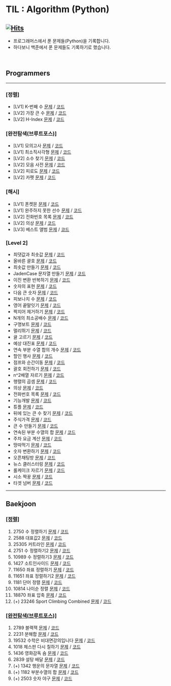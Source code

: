 # TIL : Algorithm (Python)
[![Hits](https://hits.seeyoufarm.com/api/count/incr/badge.svg?url=https%3A%2F%2Fgithub.com%2Fddururiiiiiii%2Fprogrammers-python&count_bg=%233D7CC8&title_bg=%23555555&icon=&icon_color=%23E7E7E7&title=hits&edge_flat=false)](https://hits.seeyoufarm.com)
-----
- 프로그래머스에서 푼 문제들(Python)을 기록합니다.
- 하다보니 백준에서 푼 문제들도 기록하기로 했습니다.

<br>

## Programmers

----

### [정렬]
- [LV1] K-번째 수 [문제](https://school.programmers.co.kr/learn/courses/30/lessons/42748) / [코드](https://github.com/ddururiiiiiii/programmers-python/blob/main/programmers/01%20%EC%A0%95%EB%A0%AC/250108%20LV1%20K%EB%B2%88%EC%A7%B8%EC%88%98.py)
- [LV2] 가장 큰 수 [문제](https://school.programmers.co.kr/learn/courses/30/lessons/42746) / [코드](https://github.com/ddururiiiiiii/programmers-python/blob/main/programmers/level2/241211%20%EA%B0%80%EC%9E%A5%20%ED%81%B0%20%EC%88%98.py)
- [LV2] H-Index [문제](https://school.programmers.co.kr/learn/courses/30/lessons/42747) / [코드](https://github.com/ddururiiiiiii/programmers-python/blob/main/programmers/level2/241204%20H-Index.py)

### [완전탐색(브루트포스)]
- [LV1] 모의고사 [문제](https://school.programmers.co.kr/learn/courses/30/lessons/42840) / [코드](https://github.com/ddururiiiiiii/programmers-python/blob/main/programmers/02%20%EB%B8%8C%EB%A3%A8%ED%8A%B8%ED%8F%AC%EC%8A%A4(%EC%99%84%EC%A0%84%ED%83%90%EC%83%89)/250114%20LV1%20%EB%AA%A8%EC%9D%98%EA%B3%A0%EC%82%AC.py)
- [LV1] 최소직사각형 [문제](https://school.programmers.co.kr/learn/courses/30/lessons/86491) / [코드](https://github.com/ddururiiiiiii/programmers-python/blob/main/programmers/02%20%EB%B8%8C%EB%A3%A8%ED%8A%B8%ED%8F%AC%EC%8A%A4(%EC%99%84%EC%A0%84%ED%83%90%EC%83%89)/250114%20LV1%20%EC%B5%9C%EC%86%8C%EC%A7%81%EC%82%AC%EA%B0%81%ED%98%95.py)
- [LV2] 소수 찾기 [문제](https://school.programmers.co.kr/learn/courses/30/lessons/42839) / [코드](https://github.com/ddururiiiiiii/programmers-python/blob/main/programmers/02%20%EB%B8%8C%EB%A3%A8%ED%8A%B8%ED%8F%AC%EC%8A%A4(%EC%99%84%EC%A0%84%ED%83%90%EC%83%89)/250114%20LV2%20%EC%86%8C%EC%88%98%20%EC%B0%BE%EA%B8%B0.py)
- [LV2] 모음 사전 [문제](https://school.programmers.co.kr/learn/courses/30/lessons/84512) / [코드](https://github.com/ddururiiiiiii/programmers-python/blob/main/programmers/level2/241211%20%EB%AA%A8%EC%9D%8C%20%EC%82%AC%EC%A0%84.py)
- [LV2] 피로도 [문제](https://school.programmers.co.kr/learn/courses/30/lessons/87946) / [코드](https://github.com/ddururiiiiiii/programmers-python/blob/main/programmers/level2/241213%20%ED%94%BC%EB%A1%9C%EB%8F%84.py)
- [LV2] 카펫 [문제](https://school.programmers.co.kr/learn/courses/30/lessons/42842) / [코드](https://github.com/ddururiiiiiii/programmers-python/blob/main/programmers/02%20%EB%B8%8C%EB%A3%A8%ED%8A%B8%ED%8F%AC%EC%8A%A4(%EC%99%84%EC%A0%84%ED%83%90%EC%83%89)/250115%20LV2%20%EC%B9%B4%ED%8E%AB.py)

### [해시]
- [LV1] 폰켓몬 [문제](https://school.programmers.co.kr/learn/courses/30/lessons/1845) / [코드](https://github.com/ddururiiiiiii/programmers-python/blob/main/programmers/03%20%ED%95%B4%EC%8B%9C/250130%20%ED%8F%B0%EC%BC%93%EB%AA%AC.py)
- [LV1] 완주하지 못한 선수 [문제](https://school.programmers.co.kr/learn/courses/30/lessons/42576) / [코드](https://github.com/ddururiiiiiii/programmers-python/blob/main/programmers/03%20%ED%95%B4%EC%8B%9C/250130%20%EC%99%84%EC%A3%BC%ED%95%98%EC%A7%80%20%EB%AA%BB%ED%95%9C%20%EC%84%A0%EC%88%98.py)
- [LV2] 전화번호 목록 [문제](https://school.programmers.co.kr/learn/courses/30/lessons/42577) / [코드](https://github.com/ddururiiiiiii/programmers-python/blob/main/programmers/03%20%ED%95%B4%EC%8B%9C/250130%20%EC%A0%84%ED%99%94%EB%B2%88%ED%98%B8%20%EB%AA%A9%EB%A1%9D.py)
- [LV2] 의상 [문제](https://school.programmers.co.kr/learn/courses/30/lessons/42578) / [코드](https://github.com/ddururiiiiiii/programmers-python/blob/main/programmers/03%20%ED%95%B4%EC%8B%9C/250130%20%EC%9D%98%EC%83%81.py)
- [LV3] 베스트 앨범 [문제](https://school.programmers.co.kr/learn/courses/30/lessons/42579) / [코드]()


### [Level 2]
- 최댓값과 최솟값 [문제](https://school.programmers.co.kr/learn/courses/30/lessons/12939) / [코드](https://github.com/ddururiiiiiii/programmers-python/blob/main/programmers/level2/241117%20%EC%B5%9C%EB%8C%80%EA%B0%92%EA%B3%BC%20%EC%B5%9C%EC%86%9F%EA%B0%92.py)
- 올바른 괄호 [문제](https://school.programmers.co.kr/learn/courses/3/lessons/1290드) / [코드](https://github.com/ddururiiiiiii/programmers-python/blob/main/programmers/level2/241117%20%EC%98%AC%EB%B0%94%EB%A5%B8%20%EA%B4%84%ED%98%B8.py)
- 최솟값 만들기 [문제](https://school.programmers.co.kr/learn/courses/30/lessons/12941) / [코드](https://github.com/ddururiiiiiii/programmers-python/blob/main/programmers/level2/241118%20%EC%B5%9C%EC%86%9F%EA%B0%92%20%EB%A7%8C%EB%93%A4%EA%B8%B0.py)
- JadenCase 문자열 만들기 [문제](https://school.programmers.co.kr/learn/courses/30/lessons/12951) / [코드](https://github.com/ddururiiiiiii/programmers-python/blob/main/programmers/level2/241118%20JadenCase%20%EB%AC%B8%EC%9E%90%EC%97%B4%20%EB%A7%8C%EB%93%A4%EA%B8%B0.py)
- 이진 변환 반복하기 [문제](https://school.programmers.co.kr/learn/courses/30/lessons/70129) / [코드](https://github.com/ddururiiiiiii/programmers-python/blob/main/programmers/level2/241119%20%EC%88%AB%EC%9E%90%EC%9D%98%20%ED%91%9C%ED%98%84.py)
- 숫자의 표현 [문제](https://school.programmers.co.kr/learn/courses/30/lessons/12924) / [코드](https://github.com/ddururiiiiiii/programmers-python/blob/main/programmers/level2/241119%20%EC%9D%B4%EC%A7%84%20%EB%B3%80%ED%99%98%20%EB%B0%98%EB%B3%B5%ED%95%98%EA%B8%B0.py)
- 다음 큰 숫자 [문제](https://school.programmers.co.kr/learn/courses/30/lessons/12911) / [코드](https://github.com/ddururiiiiiii/programmers-python/blob/main/programmers/level2/241120%20%EB%8B%A4%EC%9D%8C%20%ED%81%B0%20%EC%88%AB%EC%9E%90.py)
- 피보나치 수 [문제](https://school.programmers.co.kr/learn/courses/30/lessons/12945) / [코드](https://github.com/ddururiiiiiii/programmers-python/blob/main/programmers/level2/241120%20%ED%94%BC%EB%B3%B4%EB%82%98%EC%B9%98%20%EC%88%98.py)
- 영어 끝말잇기 [문제](https://school.programmers.co.kr/learn/courses/30/lessons/12981) / [코드](https://github.com/ddururiiiiiii/programmers-python/blob/main/programmers/level2/241121%20%EC%98%81%EC%96%B4%20%EB%81%9D%EB%A7%90%EC%9E%87%EA%B8%B0.py)
- 짝지어 제거하기 [문제](https://school.programmers.co.kr/learn/courses/30/lessons/12973) / [코드](https://github.com/ddururiiiiiii/programmers-python/blob/main/programmers/level2/241121%20%EC%A7%9D%EC%A7%80%EC%96%B4%20%EC%A0%9C%EA%B1%B0%ED%95%98%EA%B8%B0.py)
- N개의 최소공배수 [문제](https://school.programmers.co.kr/learn/courses/30/lessons/12953) / [코드](https://github.com/ddururiiiiiii/programmers-python/blob/main/programmers/level2/241122%20N%EA%B0%9C%EC%9D%98%20%EC%B5%9C%EC%86%8C%EA%B3%B5%EB%B0%B0%EC%88%98.py)
- 구명보트 [문제](https://school.programmers.co.kr/learn/courses/30/lessons/42885) / [코드](https://github.com/ddururiiiiiii/programmers-python/blob/main/programmers/level2/241122%20%EA%B5%AC%EB%A9%8D%EB%B3%B4%ED%8A%B8.py)
- 멀리뛰기 [문제](https://school.programmers.co.kr/learn/courses/30/lessons/12914) / [코드](https://github.com/ddururiiiiiii/programmers-python/blob/main/programmers/level2/241123%20%EB%A9%80%EB%A6%AC%EB%9B%B0%EA%B8%B0.py)
- 귤 고르기 [문제](https://school.programmers.co.kr/learn/courses/30/lessons/138476) / [코드](https://github.com/ddururiiiiiii/programmers-python/blob/main/programmers/level2/241124%20%EA%B7%A4%20%EA%B3%A0%EB%A5%B4%EA%B8%B0.py)
- 예상 대진표 [문제](https://school.programmers.co.kr/learn/courses/30/lessons/12985) / [코드](https://github.com/ddururiiiiiii/programmers-python/blob/main/programmers/level2/241127%20%EC%98%88%EC%83%81%20%EB%8C%80%EC%A7%84%ED%91%9C.py)
- 연속 부분 수열 합의 개수 [문제](https://school.programmers.co.kr/learn/courses/30/lessons/131701) / [코드](https://github.com/ddururiiiiiii/programmers-python/blob/main/programmers/level2/241128%20%EC%97%B0%EC%86%8D%20%EB%B6%80%EB%B6%84%20%EC%88%98%EC%97%B4%20%ED%95%A9%EC%9D%98%20%EA%B0%9C%EC%88%98.py)
- 할인 행사 [문제](https://school.programmers.co.kr/learn/courses/30/lessons/131127) / [코드](https://github.com/ddururiiiiiii/programmers-python/blob/main/programmers/level2/241129%20%ED%95%A0%EC%9D%B8%ED%96%89%EC%82%AC.py)
- 점프와 순간이동 [문제](https://school.programmers.co.kr/learn/courses/30/lessons/12980) / [코드](https://github.com/ddururiiiiiii/programmers-python/blob/main/programmers/level2/241202%20%EC%A0%90%ED%94%84%EC%99%80%20%EC%88%9C%EA%B0%84%20%EC%9D%B4%EB%8F%99.py)
- 괄호 회전하기 [문제](https://school.programmers.co.kr/learn/courses/30/lessons/76502) / [코드](https://github.com/ddururiiiiiii/programmers-python/blob/main/programmers/level2/241202%20%EA%B4%84%ED%98%B8%20%ED%9A%8C%EC%A0%84%ED%95%98%EA%B8%B0.py)
- n^2배열 자르기 [문제](https://school.programmers.co.kr/learn/courses/30/lessons/87390) / [코드](https://github.com/ddururiiiiiii/programmers-python/blob/main/programmers/level2/241203%20n%5E2%EB%B0%B0%EC%97%B4%20%EC%9E%90%EB%A5%B4%EA%B8%B0.py)
- 행렬의 곱셈 [문제](https://school.programmers.co.kr/learn/courses/30/lessons/12949) / [코드](https://github.com/ddururiiiiiii/programmers-python/blob/main/programmers/level2/241203%20%ED%96%89%EB%A0%AC%EC%9D%98%20%EA%B3%B1%EC%85%88.py)
- 의상 [문제](https://school.programmers.co.kr/learn/courses/30/lessons/42578) / [코드](https://github.com/ddururiiiiiii/programmers-python/blob/main/programmers/level2/241204%20%EC%9D%98%EC%83%81.py)
- 전화번호 목록 [문제](https://school.programmers.co.kr/learn/courses/30/lessons/42577) / [코드](https://github.com/ddururiiiiiii/programmers-python/blob/main/programmers/level2/241205%20%EC%A0%84%ED%99%94%EB%B2%88%ED%98%B8%20%EB%AA%A9%EB%A1%9D.py)
- 기능개발 [문제](https://school.programmers.co.kr/learn/courses/30/lessons/42586) / [코드](https://github.com/ddururiiiiiii/programmers-python/blob/main/programmers/level2/241206%20%EA%B8%B0%EB%8A%A5%EA%B0%9C%EB%B0%9C.py)
- 튜플 [문제](https://school.programmers.co.kr/learn/courses/30/lessons/64065) / [코드](https://github.com/ddururiiiiiii/programmers-python/blob/main/programmers/level2/241209%20%ED%8A%9C%ED%94%8C.py)
- 뒤에 있는 큰 수 찾기 [문제](https://school.programmers.co.kr/learn/courses/30/lessons/154539) / [코드](https://github.com/ddururiiiiiii/programmers-python/blob/main/programmers/level2/241210%20%EB%92%A4%EC%97%90%20%EC%9E%88%EB%8A%94%20%ED%81%B0%20%EC%88%98%20%EC%B0%BE%EA%B8%B0.py)
- 주식가격 [문제](https://school.programmers.co.kr/learn/courses/30/lessons/42584) / [코드](https://github.com/ddururiiiiiii/programmers-python/blob/main/programmers/level2/241212%20%EC%A3%BC%EC%8B%9D%EA%B0%80%EA%B2%A9.py)
- 큰 수 만들기 [문제](https://school.programmers.co.kr/learn/courses/30/lessons/42883) / [코드](https://github.com/ddururiiiiiii/programmers-python/blob/main/programmers/level2/241212%20%ED%81%B0%20%EC%88%98%20%EB%A7%8C%EB%93%A4%EA%B8%B0.py)
- 연속된 부분 수열의 합 [문제](https://school.programmers.co.kr/learn/courses/30/lessons/178870) / [코드](https://github.com/ddururiiiiiii/programmers-python/blob/main/programmers/level2/241213%20%EC%97%B0%EC%86%8D%EB%90%9C%20%EB%B6%80%EB%B6%84%20%EC%88%98%EC%97%B4%EC%9D%98%20%ED%95%A9.py)
- 주차 요금 계산 [문제](https://school.programmers.co.kr/learn/courses/30/lessons/92341) / [코드](https://github.com/ddururiiiiiii/programmers-python/blob/main/programmers/level2/241213%20%EC%A3%BC%EC%B0%A8%20%EC%9A%94%EA%B8%88%20%EA%B3%84%EC%82%B0.py)
- 땅따먹기 [문제](https://school.programmers.co.kr/learn/courses/30/lessons/12913) / [코드](https://github.com/ddururiiiiiii/programmers-python/blob/main/programmers/level2/241224%20%EB%95%85%EB%94%B0%EB%A8%B9%EA%B8%B0.py)
- 숫자 변환하기 [문제](https://school.programmers.co.kr/learn/courses/30/lessons/154538) / [코드](https://github.com/ddururiiiiiii/programmers-python/blob/main/programmers/level2/241224%20%EC%88%AB%EC%9E%90%20%EB%B3%80%ED%99%98%ED%95%98%EA%B8%B0.py)
- 오픈채팅방 [문제](https://school.programmers.co.kr/learn/courses/30/lessons/42888) / [코드](https://github.com/ddururiiiiiii/programmers-python/blob/main/programmers/level2/241224%20%EC%98%A4%ED%94%88%EC%B1%84%ED%8C%85%EB%B0%A9.py)
- 뉴스 클러스터링 [문제](https://school.programmers.co.kr/learn/courses/30/lessons/17677) / [코드](https://github.com/ddururiiiiiii/programmers-python/blob/main/programmers/level2/241230%20%EB%89%B4%EC%8A%A4%20%ED%81%B4%EB%9F%AC%EC%8A%A4%ED%84%B0%EB%A7%81.py)
- 롤케이크 자르기 [문제](https://school.programmers.co.kr/learn/courses/30/lessons/132265) / [코드](https://github.com/ddururiiiiiii/programmers-python/blob/main/programmers/level2/241231%20%EB%A1%A4%EC%BC%80%EC%9D%B4%ED%81%AC%20%EC%9E%90%EB%A5%B4%EA%B8%B0.py)
- 시소 짝꿍 [문제](https://school.programmers.co.kr/learn/courses/30/lessons/152996) / [코드](https://github.com/ddururiiiiiii/programmers-python/blob/main/programmers/level2/241231%20%EC%8B%9C%EC%86%8C%20%EC%A7%9D%EA%B6%81.py)
- 타겟 넘버 [문제](https://school.programmers.co.kr/learn/courses/30/lessons/43165) / [코드](https://github.com/ddururiiiiiii/programmers-python/blob/main/programmers/level2/241231%20%ED%83%80%EA%B2%9F%20%EB%84%98%EB%B2%84.py)

----

## Baekjoon
### [[정렬]](https://www.acmicpc.net/step/9)
1. 2750 수 정렬하기 [문제](https://www.acmicpc.net/problem/2750) / [코드](https://github.com/ddururiiiiiii/programmers-python/blob/main/baekjoon/01%20%EC%A0%95%EB%A0%AC/250108%20BOJ2750%20%EC%88%98%20%EC%A0%95%EB%A0%AC%ED%95%98%EA%B8%B0.py)
2. 2588 대표값2 [문제](https://www.acmicpc.net/problem/2587) / [코드](https://github.com/ddururiiiiiii/programmers-python/blob/main/baekjoon/01%20%EC%A0%95%EB%A0%AC/250108%20BOJ2587%20%EB%8C%80%ED%91%9C%EA%B0%922.py)
3. 25305 커트라인 [문제](https://www.acmicpc.net/problem/25305) / [코드](https://github.com/ddururiiiiiii/programmers-python/blob/main/baekjoon/01%20%EC%A0%95%EB%A0%AC/250108%20BOJ25305%20%EC%BB%A4%ED%8A%B8%EB%9D%BC%EC%9D%B8.py)
4. 2751 수 정렬하기2 [문제](https://www.acmicpc.net/problem/2751) / [코드](https://github.com/ddururiiiiiii/programmers-python/blob/main/baekjoon/01%20%EC%A0%95%EB%A0%AC/250108%20BOJ2751%20%EC%88%98%20%EC%A0%95%EB%A0%AC%ED%95%98%EA%B8%B02.py)
5. 10989 수 정렬하기3 [문제](https://www.acmicpc.net/problem/10989) / [코드](https://github.com/ddururiiiiiii/programmers-python/blob/main/baekjoon/01%20%EC%A0%95%EB%A0%AC/250108%20BOJ10989%20%EC%88%98%20%EC%A0%95%EB%A0%AC%ED%95%98%EA%B8%B03.py)
6. 1427 소트인사이드 [문제](https://www.acmicpc.net/problem/1427) / [코드](https://github.com/ddururiiiiiii/programmers-python/blob/main/baekjoon/01%20%EC%A0%95%EB%A0%AC/250108%20BOJ1427%20%EC%86%8C%ED%8A%B8%EC%9D%B8%EC%82%AC%EC%9D%B4%ED%8A%B8.py)
7. 11650 좌표 정렬하기 [문제](https://www.acmicpc.net/problem/11650) / [코드](https://github.com/ddururiiiiiii/programmers-python/blob/main/baekjoon/01%20%EC%A0%95%EB%A0%AC/250108%20BOJ11650%20%EC%A2%8C%ED%91%9C%EC%A0%95%EB%A0%AC%ED%95%98%EA%B8%B0.py)
8. 11651 좌표 정렬하기2 [문제](https://www.acmicpc.net/problem/11651) / [코드](https://github.com/ddururiiiiiii/programmers-python/blob/main/baekjoon/01%20%EC%A0%95%EB%A0%AC/250108%20BOJ11651%20%EC%A2%8C%ED%91%9C%EC%A0%95%EB%A0%AC%ED%95%98%EA%B8%B02.py)
9. 1181 단어 정렬 [문제](https://www.acmicpc.net/problem/1181) / [코드](https://github.com/ddururiiiiiii/programmers-python/blob/main/baekjoon/01%20%EC%A0%95%EB%A0%AC/250108%20BOJ1181%20%EB%8B%A8%EC%96%B4%20%EC%A0%95%EB%A0%AC.py)
10. 10814 나이순 정렬 [문제](https://www.acmicpc.net/problem/10814) / [코드](https://github.com/ddururiiiiiii/programmers-python/blob/main/baekjoon/01%20%EC%A0%95%EB%A0%AC/250108%20BOJ10814%20%EB%82%98%EC%9D%B4%EC%88%9C%20%EC%A0%95%EB%A0%AC.py)
11. 18870 좌표 압축 [문제](https://www.acmicpc.net/problem/18870) / [코드](https://github.com/ddururiiiiiii/programmers-python/blob/main/baekjoon/01%20%EC%A0%95%EB%A0%AC/250108%20BOJ18870%20%EC%A2%8C%ED%91%9C%20%EC%95%95%EC%B6%95.py)
12. (+) 23246 Sport Climbing Combined [문제]() / [코드](https://github.com/ddururiiiiiii/programmers-python/blob/main/baekjoon/01%20%EC%A0%95%EB%A0%AC/250108%20BOJ23246%20Sport%20Climbing%20Combined.py) 

### [[완전탐색(브루트포스)]](https://www.acmicpc.net/step/22)
1. 2789 블랙잭 [문제](https://www.acmicpc.net/problem/2798) / [코드](https://github.com/ddururiiiiiii/programmers-python/blob/main/baekjoon/02%20%EB%B8%8C%EB%A3%A8%ED%8A%B8%ED%8F%AC%EC%8A%A4(%EC%99%84%EC%A0%84%ED%83%90%EC%83%89)/250110%202798%20%EB%B8%94%EB%9E%99%EC%9E%AD.py)
2. 2231 분해합 [문제](https://www.acmicpc.net/problem/2231) / [코드](https://github.com/ddururiiiiiii/programmers-python/blob/main/baekjoon/02%20%EB%B8%8C%EB%A3%A8%ED%8A%B8%ED%8F%AC%EC%8A%A4(%EC%99%84%EC%A0%84%ED%83%90%EC%83%89)/250110%202231%20%EB%B6%84%ED%95%B4%ED%95%A9.py)
3. 19532 수학은 비대면강의입니다 [문제](https://www.acmicpc.net/problem/19532) / [코드](https://github.com/ddururiiiiiii/programmers-python/blob/main/baekjoon/02%20%EB%B8%8C%EB%A3%A8%ED%8A%B8%ED%8F%AC%EC%8A%A4(%EC%99%84%EC%A0%84%ED%83%90%EC%83%89)/250110%2019532%20%EC%88%98%ED%95%99%EC%9D%80%20%EB%B9%84%EB%8C%80%EB%A9%B4%EA%B0%95%EC%9D%98%EC%9E%85%EB%8B%88%EB%8B%A4.py)
4. 1018 체스판 다시 칠하기 [문제](https://www.acmicpc.net/problem/1018) / [코드]()
5. 1436 영화감독 숌 [문제](https://www.acmicpc.net/problem/1436) / [코드](https://github.com/ddururiiiiiii/programmers-python/blob/main/baekjoon/02%20%EB%B8%8C%EB%A3%A8%ED%8A%B8%ED%8F%AC%EC%8A%A4(%EC%99%84%EC%A0%84%ED%83%90%EC%83%89)/250110%201436%20%EC%98%81%ED%99%94%EA%B0%90%EB%8F%85%20%EC%88%8C.py)
6. 2839 설탕 배달 [문제](https://www.acmicpc.net/problem/2839) / [코드](https://github.com/ddururiiiiiii/programmers-python/blob/main/baekjoon/02%20%EB%B8%8C%EB%A3%A8%ED%8A%B8%ED%8F%AC%EC%8A%A4(%EC%99%84%EC%A0%84%ED%83%90%EC%83%89)/250110%202839%20%EC%84%A4%ED%83%95%20%EB%B0%B0%EB%8B%AC.py)
7. (+) 1342 행운의 문자열 [문제](https://www.acmicpc.net/problem/1342) / [코드](https://github.com/ddururiiiiiii/programmers-python/blob/main/baekjoon/02%20%EB%B8%8C%EB%A3%A8%ED%8A%B8%ED%8F%AC%EC%8A%A4(%EC%99%84%EC%A0%84%ED%83%90%EC%83%89)/250115%201342%20%ED%96%89%EC%9A%B4%EC%9D%98%20%EB%AC%B8%EC%9E%90%EC%97%B4.py)
8. (+) 1182 부분수열의 합 [문제](https://www.acmicpc.net/problem/1182) / [코드](https://github.com/ddururiiiiiii/programmers-python/blob/main/baekjoon/02%20%EB%B8%8C%EB%A3%A8%ED%8A%B8%ED%8F%AC%EC%8A%A4(%EC%99%84%EC%A0%84%ED%83%90%EC%83%89)/250110%201182%20%EB%B6%80%EB%B6%84%EC%88%98%EC%97%B4%EC%9D%98%20%ED%95%A9.py)
9. (+) 2503 숫자 야구 [문제](https://www.acmicpc.net/problem/2503) / [코드](https://github.com/ddururiiiiiii/programmers-python/blob/main/baekjoon/02%20%EB%B8%8C%EB%A3%A8%ED%8A%B8%ED%8F%AC%EC%8A%A4(%EC%99%84%EC%A0%84%ED%83%90%EC%83%89)/250110%202503%20%EC%88%AB%EC%9E%90%20%EC%95%BC%EA%B5%AC.py)